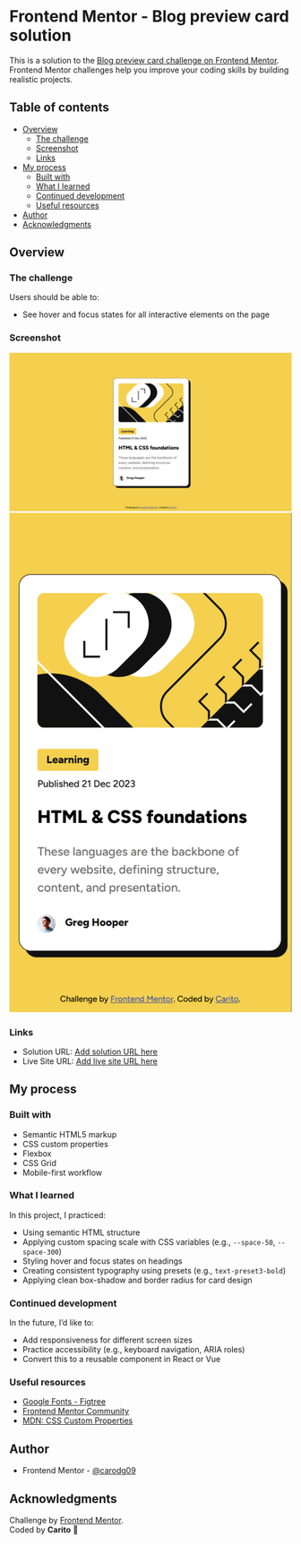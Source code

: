 # Frontend Mentor - Blog preview card solution

This is a solution to the [Blog preview card challenge on Frontend Mentor](https://www.frontendmentor.io/challenges/blog-preview-card-ckPaj01IcS). Frontend Mentor challenges help you improve your coding skills by building realistic projects. 

## Table of contents

- [Overview](#overview)
  - [The challenge](#the-challenge)
  - [Screenshot](#screenshot)
  - [Links](#links)
- [My process](#my-process)
  - [Built with](#built-with)
  - [What I learned](#what-i-learned)
  - [Continued development](#continued-development)
  - [Useful resources](#useful-resources)
- [Author](#author)
- [Acknowledgments](#acknowledgments)

## Overview

### The challenge

Users should be able to:

- See hover and focus states for all interactive elements on the page

### Screenshot

![Screenshot Desktop](./assets/images/screenshot-desktop.png)
![Screenshot Mobile](./assets/images/screenshot-mobile.png)

### Links

- Solution URL: [Add solution URL here](https://your-solution-url.com)
- Live Site URL: [Add live site URL here](https://your-live-site-url.com)

## My process

### Built with

- Semantic HTML5 markup
- CSS custom properties
- Flexbox
- CSS Grid
- Mobile-first workflow

### What I learned

In this project, I practiced:

- Using semantic HTML structure
- Applying custom spacing scale with CSS variables (e.g., `--space-50`, `--space-300`)
- Styling hover and focus states on headings
- Creating consistent typography using presets (e.g., `text-preset3-bold`)
- Applying clean box-shadow and border radius for card design

### Continued development

In the future, I’d like to:

- Add responsiveness for different screen sizes
- Practice accessibility (e.g., keyboard navigation, ARIA roles)
- Convert this to a reusable component in React or Vue

### Useful resources

- [Google Fonts - Figtree](https://fonts.google.com/specimen/Figtree)
- [Frontend Mentor Community](https://www.frontendmentor.io/community)
- [MDN: CSS Custom Properties](https://developer.mozilla.org/en-US/docs/Web/CSS/--*)

## Author

- Frontend Mentor - [@carodg09](https://www.frontendmentor.io/profile/carodg09)

## Acknowledgments

Challenge by [Frontend Mentor](https://www.frontendmentor.io).  
Coded by **Carito** 💛
